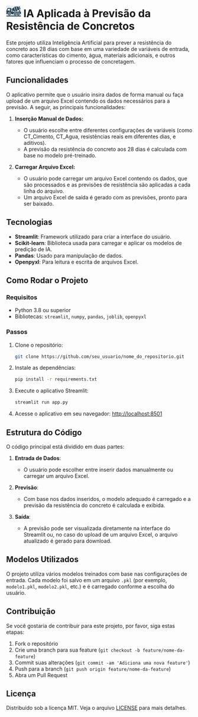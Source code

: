 # <img src="https://raw.githubusercontent.com/dimasbetioli/concrete-ia-app/refs/heads/main/mult3.png" width="40" /> IA Aplicada à Previsão da Resistência de Concretos

Este projeto utiliza Inteligência Artificial para prever a resistência do concreto aos 28 dias com base em uma variedade de variáveis de entrada, como características do cimento, água, materiais adicionais, e outros fatores que influenciam o processo de concretagem.

## Funcionalidades

O aplicativo permite que o usuário insira dados de forma manual ou faça upload de um arquivo Excel contendo os dados necessários para a previsão. A seguir, as principais funcionalidades:

1. **Inserção Manual de Dados:**
   - O usuário escolhe entre diferentes configurações de variáveis (como CT_Cimento, CT_Agua, resistências reais em diferentes dias, e aditivos).
   - A previsão da resistência do concreto aos 28 dias é calculada com base no modelo pré-treinado.

2. **Carregar Arquivo Excel:**
   - O usuário pode carregar um arquivo Excel contendo os dados, que são processados e as previsões de resistência são aplicadas a cada linha do arquivo.
   - Um arquivo Excel de saída é gerado com as previsões, pronto para ser baixado.

## Tecnologias

- **Streamlit**: Framework utilizado para criar a interface do usuário.
- **Scikit-learn**: Biblioteca usada para carregar e aplicar os modelos de predição de IA.
- **Pandas**: Usado para manipulação de dados.
- **Openpyxl**: Para leitura e escrita de arquivos Excel.

## Como Rodar o Projeto

### Requisitos

- Python 3.8 ou superior
- Bibliotecas: `streamlit`, `numpy`, `pandas`, `joblib`, `openpyxl`

### Passos

1. Clone o repositório:
    ```bash
    git clone https://github.com/seu_usuario/nome_do_repositorio.git
    ```

2. Instale as dependências:
    ```bash
    pip install -r requirements.txt
    ```

3. Execute o aplicativo Streamlit:
    ```bash
    streamlit run app.py
    ```

4. Acesse o aplicativo em seu navegador: [http://localhost:8501](http://localhost:8501)

## Estrutura do Código

O código principal está dividido em duas partes:

1. **Entrada de Dados**:
   - O usuário pode escolher entre inserir dados manualmente ou carregar um arquivo Excel.
   
2. **Previsão**:
   - Com base nos dados inseridos, o modelo adequado é carregado e a previsão da resistência do concreto é calculada e exibida.
   
3. **Saída**:
   - A previsão pode ser visualizada diretamente na interface do Streamlit ou, no caso do upload de um arquivo Excel, o arquivo atualizado é gerado para download.

## Modelos Utilizados

O projeto utiliza vários modelos treinados com base nas configurações de entrada. Cada modelo foi salvo em um arquivo `.pkl` (por exemplo, `modelo1.pkl`, `modelo2.pkl`, etc.) e é carregado conforme a escolha do usuário.

## Contribuição

Se você gostaria de contribuir para este projeto, por favor, siga estas etapas:

1. Fork o repositório
2. Crie uma branch para sua feature (`git checkout -b feature/nome-da-feature`)
3. Commit suas alterações (`git commit -am 'Adiciona uma nova feature'`)
4. Push para a branch (`git push origin feature/nome-da-feature`)
5. Abra um Pull Request

## Licença

Distribuído sob a licença MIT. Veja o arquivo [LICENSE](LICENSE) para mais detalhes.
